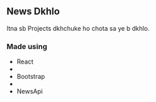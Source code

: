 ## News Dkhlo
Itna sb Projects dkhchuke ho chota sa ye b dkhlo.

### Made using
- React
- 
- Bootstrap
- 
- NewsApi
